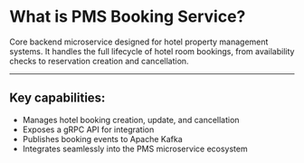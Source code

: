 # What is PMS Booking Service?

Core backend microservice designed for hotel property management systems.
It handles the full lifecycle of hotel room bookings, from availability checks to reservation creation and
cancellation.

----

## Key capabilities:

- Manages hotel booking creation, update, and cancellation
- Exposes a gRPC API for integration
- Publishes booking events to Apache Kafka
- Integrates seamlessly into the PMS microservice ecosystem